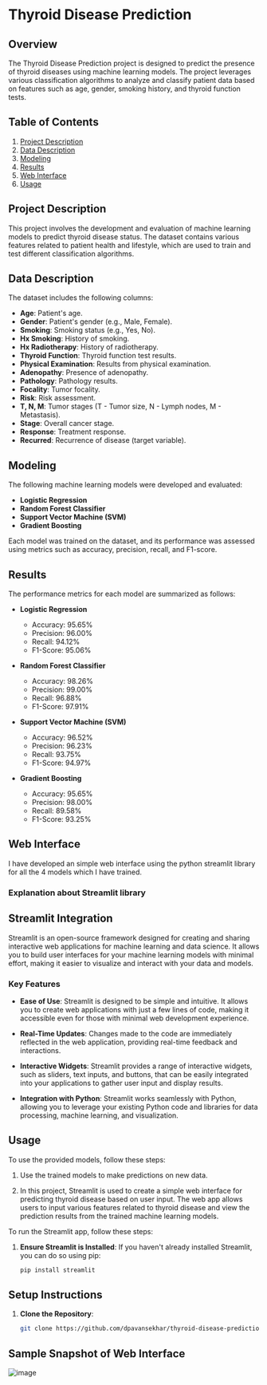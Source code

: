 # Thyroid Disease Prediction

## Overview

The Thyroid Disease Prediction project is designed to predict the presence of thyroid diseases using machine learning models. The project leverages various classification algorithms to analyze and classify patient data based on features such as age, gender, smoking history, and thyroid function tests.

## Table of Contents

1. [Project Description](#project-description)
2. [Data Description](#data-description)
3. [Modeling](#modeling)
4. [Results](#results)
5. [Web Interface](#Web-Interface) 
6. [Usage](#usage)

## Project Description

This project involves the development and evaluation of machine learning models to predict thyroid disease status. The dataset contains various features related to patient health and lifestyle, which are used to train and test different classification algorithms.

## Data Description

The dataset includes the following columns:

- **Age**: Patient's age.
- **Gender**: Patient's gender (e.g., Male, Female).
- **Smoking**: Smoking status (e.g., Yes, No).
- **Hx Smoking**: History of smoking.
- **Hx Radiotherapy**: History of radiotherapy.
- **Thyroid Function**: Thyroid function test results.
- **Physical Examination**: Results from physical examination.
- **Adenopathy**: Presence of adenopathy.
- **Pathology**: Pathology results.
- **Focality**: Tumor focality.
- **Risk**: Risk assessment.
- **T, N, M**: Tumor stages (T - Tumor size, N - Lymph nodes, M - Metastasis).
- **Stage**: Overall cancer stage.
- **Response**: Treatment response.
- **Recurred**: Recurrence of disease (target variable).

## Modeling

The following machine learning models were developed and evaluated:

- **Logistic Regression**
- **Random Forest Classifier**
- **Support Vector Machine (SVM)**
- **Gradient Boosting**

Each model was trained on the dataset, and its performance was assessed using metrics such as accuracy, precision, recall, and F1-score.

## Results

The performance metrics for each model are summarized as follows:

- **Logistic Regression**
  - Accuracy: 95.65%
  - Precision: 96.00%
  - Recall: 94.12%
  - F1-Score: 95.06%

- **Random Forest Classifier**
  - Accuracy: 98.26%
  - Precision: 99.00%
  - Recall: 96.88%
  - F1-Score: 97.91%

- **Support Vector Machine (SVM)**
  - Accuracy: 96.52%
  - Precision: 96.23%
  - Recall: 93.75%
  - F1-Score: 94.97%

- **Gradient Boosting**
  - Accuracy: 95.65%
  - Precision: 98.00%
  - Recall: 89.58%
  - F1-Score: 93.25%

## Web Interface

I have developed an simple web interface using the python streamlit library for all the 4 models which I  have trained.

### Explanation about Streamlit library

## Streamlit Integration

Streamlit is an open-source framework designed for creating and sharing interactive web applications for machine learning and data science. It allows you to build user interfaces for your machine learning models with minimal effort, making it easier to visualize and interact with your data and models.

### Key Features

- **Ease of Use**: Streamlit is designed to be simple and intuitive. It allows you to create web applications with just a few lines of code, making it accessible even for those with minimal web development experience.
  
- **Real-Time Updates**: Changes made to the code are immediately reflected in the web application, providing real-time feedback and interactions.

- **Interactive Widgets**: Streamlit provides a range of interactive widgets, such as sliders, text inputs, and buttons, that can be easily integrated into your applications to gather user input and display results.

- **Integration with Python**: Streamlit works seamlessly with Python, allowing you to leverage your existing Python code and libraries for data processing, machine learning, and visualization.


## Usage

To use the provided models, follow these steps:

1. Use the trained models to make predictions on new data.

2. In this project, Streamlit is used to create a simple web interface for predicting thyroid disease based on user input. The web app allows users to input various features related to thyroid disease and view the prediction results from the trained machine learning models.

To run the Streamlit app, follow these steps:

1. **Ensure Streamlit is Installed**:
   If you haven't already installed Streamlit, you can do so using pip:

   ```bash
   pip install streamlit

## Setup Instructions

1. **Clone the Repository**:
   ```bash
   git clone https://github.com/dpavansekhar/thyroid-disease-prediction.git


## Sample Snapshot of Web Interface
![image](https://github.com/user-attachments/assets/ade76b72-3d40-4c46-865b-c9779d261590)

